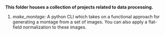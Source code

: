 <b> This folder houses a collection of projects related to data processing.</b>

1. <i> make_montage: </i> A python CLI which takes on a functional approach for generating a montage from a set of images. You can also apply a flat-field normalization to these images.  
